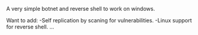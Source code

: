 A very simple botnet and reverse shell to work on windows.

Want to add:
-Self replication by scaning for vulnerabilities.
-Linux support for reverse shell.
...
